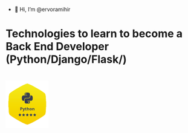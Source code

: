 - 👋 Hi, I’m @ervoramihir

# Technologies to learn to become a Back End Developer (Python/Django/Flask/)


# 
![Python HackerRank Badge](Screenshot_from_2021-06-28_11-08-50-removebg-preview.png?raw=true)

